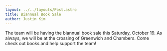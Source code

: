 ```yaml
---
layout: ../../layouts/Post.astro
title: Biannual Book Sale
author: Justin Kim
---
```

The team will be having the biannual book sale this Saturday, October 19. As always, we will be at the crossing of Greenwich and Chambers. Come check out books and help support the team!
